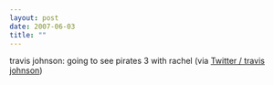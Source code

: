 ```yaml
---
layout: post
date: 2007-06-03
title: ""
---
```

travis johnson: going to see pirates 3 with rachel (via <a href="http://twitter.com/travisj/statuses/88699572">Twitter / travis johnson</a>)